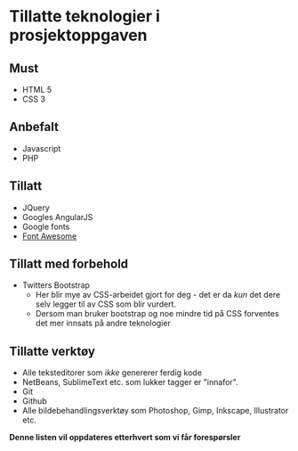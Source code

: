 # Tillatte teknologier i prosjektoppgaven

## Must

- HTML 5
- CSS 3

## Anbefalt

- Javascript
- PHP

## Tillatt

- JQuery
- Googles AngularJS
- Google fonts
- [Font Awesome](http://fortawesome.github.io/Font-Awesome/)


## Tillatt med forbehold
- Twitters Bootstrap
	- Her blir mye av CSS-arbeidet gjort for deg - det er da *kun* det dere selv legger til av CSS som blir vurdert.
	- Dersom man bruker bootstrap og noe mindre tid på CSS forventes det mer innsats på andre teknologier


## Tillatte verktøy

- Alle teksteditorer som *ikke* genererer ferdig kode
- NetBeans, SublimeText etc. som lukker tagger er "innafor". 
- Git 
- Github
- Alle bildebehandlingsverktøy som Photoshop, Gimp, Inkscape, Illustrator etc.


**Denne listen vil oppdateres etterhvert som vi får forespørsler**